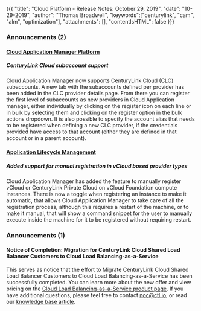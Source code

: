 {{{
"title": "Cloud Platform - Release Notes: October 29, 2019",
"date": "10-29-2019",
"author": "Thomas Broadwell",
"keywords":["centurylink", "cam", "alm", "optimization"],
"attachments": [],
"contentIsHTML": false
}}}


### Announcements (2)

#### [Cloud Application Manager Platform](https://www.ctl.io/cloud-application-manager/)

##### CenturyLink Cloud subaccount support

Cloud Application Manager now supports CenturyLink Cloud (CLC) subaccounts. A new tab with the subaccounts defined per provider has been added in the CLC provider details page. From there you can register the first level of subaccounts as new providers in Cloud Application manager, either individually by clicking on the register icon on each line or in bulk by selecting them and clicking on the register option in the bulk actions dropdown. It is also possible to specify the account alias that needs to be registered when defining a new CLC provider, if the credentials provided have access to that account (either they are defined in that account or in a parent account). 

#### [Application Lifecycle Management](https://www.ctl.io/cloud-application-manager/application-lifecycle-management/)

##### Added support for manual registration in vCloud based provider types

Cloud Application Manager has added the feature to manually register vCloud or CenturyLink Private Cloud on vCloud Foundation compute instances. There is now a toggle when registering an instance to make it automatic, that allows Cloud Application Manager to take care of all the registration process, although this requires a restart of the machine, or to make it manual, that will show a command snippet for the user to manually execute inside the machine for it to be registered without requiring restart.

### Announcements (1)

#### Notice of Completion: Migration for CenturyLink Cloud Shared Load Balancer Customers to Cloud Load Balancing-as-a-Service

This serves as notice that the effort to Migrate CenturyLink Cloud Shared Load Balancer Customers to Cloud Load Balancing-as-a-Service has been successfully completed. You can learn more about the new offer and view pricing on the [Cloud Load Balancing-as-a-Service product page](https://www.ctl.io/load-balancing/). If you have additional questions, please feel free to contact [noc@ctl.io](mailto:noc@ctl.io), or read our [knowledge base article](../../General/LBaaS/LBaaSFAQ.md).
